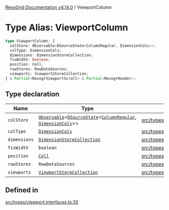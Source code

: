 [RevoGrid Documentation v4.14.0](README.md) / ViewportColumn

# Type Alias: ViewportColumn

```ts
type ViewportColumn: {
  colStore: Observable<DSourceState<ColumnRegular, DimensionCols>>;
  colType: DimensionCols;
  dimensions: DimensionStoreCollection;
  fixWidth: boolean;
  position: Cell;
  rowStores: RowDataSources;
  viewports: ViewportStoreCollection;
} & Partial<RevogrViewportScroll> & Partial<RevogrHeader>;
```

## Type declaration

| Name | Type | Defined in |
| ------ | ------ | ------ |
| `colStore` | [`Observable`](TypeAlias.Observable.md)\<[`DSourceState`](TypeAlias.DSourceState.md)\<[`ColumnRegular`](Interface.ColumnRegular.md), [`DimensionCols`](TypeAlias.DimensionCols.md)\>\> | [src/types/viewport.interfaces.ts:45](https://github.com/revolist/revogrid/blob/2b1eda543a592a83efe8431f6a1b419eb9a6f193/src/types/viewport.interfaces.ts#L45) |
| `colType` | [`DimensionCols`](TypeAlias.DimensionCols.md) | [src/types/viewport.interfaces.ts:36](https://github.com/revolist/revogrid/blob/2b1eda543a592a83efe8431f6a1b419eb9a6f193/src/types/viewport.interfaces.ts#L36) |
| `dimensions` | [`DimensionStoreCollection`](TypeAlias.DimensionStoreCollection.md) | [src/types/viewport.interfaces.ts:42](https://github.com/revolist/revogrid/blob/2b1eda543a592a83efe8431f6a1b419eb9a6f193/src/types/viewport.interfaces.ts#L42) |
| `fixWidth` | `boolean` | [src/types/viewport.interfaces.ts:39](https://github.com/revolist/revogrid/blob/2b1eda543a592a83efe8431f6a1b419eb9a6f193/src/types/viewport.interfaces.ts#L39) |
| `position` | [`Cell`](Interface.Cell.md) | [src/types/viewport.interfaces.ts:37](https://github.com/revolist/revogrid/blob/2b1eda543a592a83efe8431f6a1b419eb9a6f193/src/types/viewport.interfaces.ts#L37) |
| `rowStores` | `RowDataSources` | [src/types/viewport.interfaces.ts:44](https://github.com/revolist/revogrid/blob/2b1eda543a592a83efe8431f6a1b419eb9a6f193/src/types/viewport.interfaces.ts#L44) |
| `viewports` | [`ViewportStoreCollection`](TypeAlias.ViewportStoreCollection.md) | [src/types/viewport.interfaces.ts:41](https://github.com/revolist/revogrid/blob/2b1eda543a592a83efe8431f6a1b419eb9a6f193/src/types/viewport.interfaces.ts#L41) |

## Defined in

[src/types/viewport.interfaces.ts:35](https://github.com/revolist/revogrid/blob/2b1eda543a592a83efe8431f6a1b419eb9a6f193/src/types/viewport.interfaces.ts#L35)
